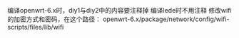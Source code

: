 编译openwrt-6.x时，diy1与diy2中的内容要注释掉
编译lede时不用注释
修改wifi的加密方式和密码，在这个路径：
openwrt-6.x/package/network/config/wifi-scripts/files/lib/wifi
